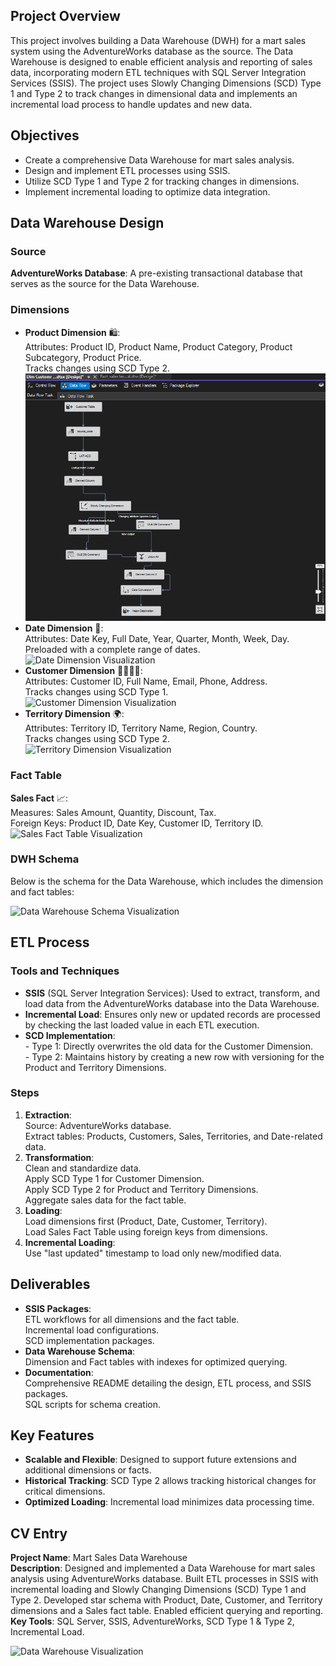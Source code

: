 <h2>Project Overview</h2>
<p>This project involves building a Data Warehouse (DWH) for a mart sales system using the AdventureWorks database as the source. The Data Warehouse is designed to enable efficient analysis and reporting of sales data, incorporating modern ETL techniques with SQL Server Integration Services (SSIS). The project uses Slowly Changing Dimensions (SCD) Type 1 and Type 2 to track changes in dimensional data and implements an incremental load process to handle updates and new data.</p>

<h2>Objectives</h2>
<ul>
    <li>Create a comprehensive Data Warehouse for mart sales analysis.</li>
    <li>Design and implement ETL processes using SSIS.</li>
    <li>Utilize SCD Type 1 and Type 2 for tracking changes in dimensions.</li>
    <li>Implement incremental loading to optimize data integration.</li>
</ul>

<h2>Data Warehouse Design</h2>
<h3>Source</h3>
<p><strong>AdventureWorks Database</strong>: A pre-existing transactional database that serves as the source for the Data Warehouse.</p>

<h3>Dimensions</h3>
<ul>
    <li><strong>Product Dimension</strong> 🛍️:<br>
        Attributes: Product ID, Product Name, Product Category, Product Subcategory, Product Price.<br>
        Tracks changes using SCD Type 2.<br>
        <img src="image/customer.png" alt="Product Dimension Visualization">
    </li>
    <li><strong>Date Dimension</strong> 📅:<br>
        Attributes: Date Key, Full Date, Year, Quarter, Month, Week, Day.<br>
        Preloaded with a complete range of dates.<br>
        <img src="/mnt/data/date_dimension_image.png" alt="Date Dimension Visualization">
    </li>
    <li><strong>Customer Dimension</strong> 🧍‍♂️🧍‍♀️:<br>
        Attributes: Customer ID, Full Name, Email, Phone, Address.<br>
        Tracks changes using SCD Type 1.<br>
        <img src="/mnt/data/customer_dimension_image.png" alt="Customer Dimension Visualization">
    </li>
    <li><strong>Territory Dimension</strong> 🌍:<br>
        Attributes: Territory ID, Territory Name, Region, Country.<br>
        Tracks changes using SCD Type 2.<br>
        <img src="/mnt/data/territory_dimension_image.png" alt="Territory Dimension Visualization">
    </li>
</ul>

<h3>Fact Table</h3>
<p><strong>Sales Fact</strong> 📈:<br>
    Measures: Sales Amount, Quantity, Discount, Tax.<br>
    Foreign Keys: Product ID, Date Key, Customer ID, Territory ID.<br>
    <img src="/mnt/data/sales_fact_image.png" alt="Sales Fact Table Visualization">
</p>

<h3>DWH Schema</h3>
<p>Below is the schema for the Data Warehouse, which includes the dimension and fact tables:</p>
<img src="/mnt/data/dwh_schema_image.png" alt="Data Warehouse Schema Visualization">

<h2>ETL Process</h2>
<h3>Tools and Techniques</h3>
<ul>
    <li><strong>SSIS</strong> (SQL Server Integration Services): Used to extract, transform, and load data from the AdventureWorks database into the Data Warehouse.</li>
    <li><strong>Incremental Load</strong>: Ensures only new or updated records are processed by checking the last loaded value in each ETL execution.</li>
    <li><strong>SCD Implementation</strong>:<br>
        - Type 1: Directly overwrites the old data for the Customer Dimension.<br>
        - Type 2: Maintains history by creating a new row with versioning for the Product and Territory Dimensions.</li>
</ul>

<h3>Steps</h3>
<ol>
    <li><strong>Extraction</strong>:<br>
        Source: AdventureWorks database.<br>
        Extract tables: Products, Customers, Sales, Territories, and Date-related data.</li>
    <li><strong>Transformation</strong>:<br>
        Clean and standardize data.<br>
        Apply SCD Type 1 for Customer Dimension.<br>
        Apply SCD Type 2 for Product and Territory Dimensions.<br>
        Aggregate sales data for the fact table.</li>
    <li><strong>Loading</strong>:<br>
        Load dimensions first (Product, Date, Customer, Territory).<br>
        Load Sales Fact Table using foreign keys from dimensions.</li>
    <li><strong>Incremental Loading</strong>:<br>
        Use "last updated" timestamp to load only new/modified data.</li>
</ol>

<h2>Deliverables</h2>
<ul>
    <li><strong>SSIS Packages</strong>:<br>
        ETL workflows for all dimensions and the fact table.<br>
        Incremental load configurations.<br>
        SCD implementation packages.</li>
    <li><strong>Data Warehouse Schema</strong>:<br>
        Dimension and Fact tables with indexes for optimized querying.</li>
    <li><strong>Documentation</strong>:<br>
        Comprehensive README detailing the design, ETL process, and SSIS packages.<br>
        SQL scripts for schema creation.</li>
</ul>

<h2>Key Features</h2>
<ul>
    <li><strong>Scalable and Flexible</strong>: Designed to support future extensions and additional dimensions or facts.</li>
    <li><strong>Historical Tracking</strong>: SCD Type 2 allows tracking historical changes for critical dimensions.</li>
    <li><strong>Optimized Loading</strong>: Incremental load minimizes data processing time.</li>
</ul>

<h2>CV Entry</h2>
<p><strong>Project Name</strong>: Mart Sales Data Warehouse<br>
    <strong>Description</strong>: Designed and implemented a Data Warehouse for mart sales analysis using AdventureWorks database. Built ETL processes in SSIS with incremental loading and Slowly Changing Dimensions (SCD) Type 1 and Type 2. Developed star schema with Product, Date, Customer, and Territory dimensions and a Sales fact table. Enabled efficient querying and reporting.<br>
    <strong>Key Tools</strong>: SQL Server, SSIS, AdventureWorks, SCD Type 1 & Type 2, Incremental Load.</p>

<div class="image-container">
    <img src="/mnt/data/A_professional_visualization_of_a_data_warehouse_p.png" alt="Data Warehouse Visualization">
</div>
